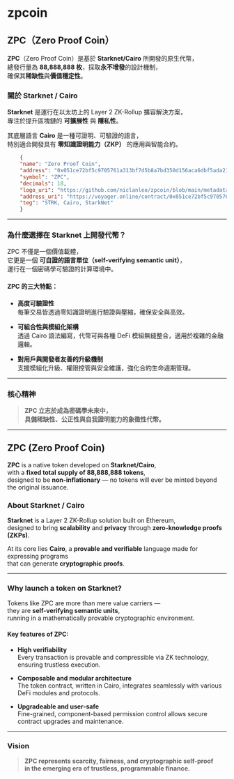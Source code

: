 # zpcoin

## ZPC（Zero Proof Coin）

**ZPC**（Zero Proof Coin）是基於 **Starknet/Cairo** 所開發的原生代幣，  
總發行量為 **88,888,888 枚**，採取**永不增發**的設計機制，  
確保其**稀缺性**與**價值穩定性**。

### 關於 Starknet / Cairo

**Starknet** 是運行在以太坊上的 Layer 2 ZK-Rollup 擴容解決方案，  
專注於提升區塊鏈的 **可擴展性** 與 **隱私性**。

其底層語言 **Cairo** 是一種可證明、可驗證的語言，  
特別適合開發具有 **零知識證明能力（ZKP）** 的應用與智能合約。

```json
    {
    "name": "Zero Proof Coin",
    "address": "0x051ce72bf5c9705761a313bf7d5b8a7bd350d156aca6dbf5ada2119782964351",
    "symbol": "ZPC",
    "decimals": 18,
    "logo_uri": "https://github.com/niclanleo/zpcoin/blob/main/metadata/logos/mainnet/0x051ce72bf5c9705761a313bf7d5b8a7bd350d156aca6dbf5ada2119782964351.png?raw=true",
    "address_uri": "https://voyager.online/contract/0x051ce72bf5c9705761a313bf7d5b8a7bd350d156aca6dbf5ada2119782964351",
    "teg": "STRK, Cairo, StarkNet"
    }
```

---

### 為什麼選擇在 Starknet 上開發代幣？

ZPC 不僅是一個價值載體，  
它更是一個 **可自證的語言單位（self-verifying semantic unit）**，  
運行在一個密碼學可驗證的計算環境中。

#### ZPC 的三大特點：

- **高度可驗證性**  
    每筆交易皆透過零知識證明進行驗證與壓縮，確保安全與高效。
    
- **可組合性與模組化架構**  
    透過 Cairo 語法編寫，代幣可與各種 DeFi 模組無縫整合，適用於複雜的金融邏輯。
    
- **對用戶與開發者友善的升級機制**  
    支援模組化升級、權限控管與安全維護，強化合約生命週期管理。
    

---

### 核心精神

> **ZPC 立志於成為密碼學未來中，  
> 具備稀缺性、公正性與自我證明能力的象徵性代幣。**

---

## ZPC (Zero Proof Coin)

**ZPC** is a native token developed on **Starknet/Cairo**,  
with a **fixed total supply of 88,888,888 tokens**,  
designed to be **non-inflationary** — no tokens will ever be minted beyond the original issuance.

### About Starknet / Cairo

**Starknet** is a Layer 2 ZK-Rollup solution built on Ethereum,  
designed to bring **scalability** and **privacy** through **zero-knowledge proofs (ZKPs)**.

At its core lies **Cairo**, a **provable and verifiable** language made for expressing programs  
that can generate **cryptographic proofs**.

---

### Why launch a token on Starknet?

Tokens like ZPC are more than mere value carriers —  
they are **self-verifying semantic units**,  
running in a mathematically provable cryptographic environment.

#### Key features of ZPC:

- **High verifiability**  
    Every transaction is provable and compressible via ZK technology, ensuring trustless execution.
    
- **Composable and modular architecture**  
    The token contract, written in Cairo, integrates seamlessly with various DeFi modules and protocols.
    
- **Upgradeable and user-safe**  
    Fine-grained, component-based permission control allows secure contract upgrades and maintenance.
    

---

### Vision

> **ZPC represents scarcity, fairness, and cryptographic self-proof  
> in the emerging era of trustless, programmable finance.**